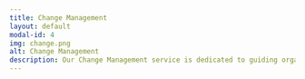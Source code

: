 ```yaml
---
title: Change Management
layout: default
modal-id: 4
img: change.png
alt: Change Management
description: Our Change Management service is dedicated to guiding organizations through the complexities of Agile transformation. We understand that change can be challenging, and our approach is designed to manage the transition smoothly and effectively. We work with leaders and teams to create a clear vision for change, develop a strategic roadmap, and implement best practices for managing resistance and fostering buy-in. Our goal is to ensure that your organization can adapt to new ways of working with minimal disruption and maximum engagement.
---
```

